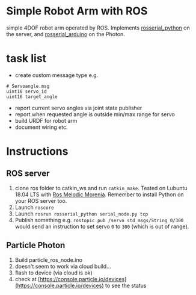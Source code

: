 
# Simple Robot Arm with ROS
simple 4DOF robot arm operated by ROS. Implements [rosserial_python](http://wiki.ros.org/rosserial_python) on the server, and [rosserial_arduino](http://wiki.ros.org/rosserial_arduino) on the Photon.

# task list
- create custom message type e.g.
```
# Servoangle.msg
uint16 servo_id
uint16 target_angle
```
- report current servo angles via joint state publisher
- report when requested angle is outside min/max range for servo
- build URDF for robot arm
- document wiring etc.

# Instructions
## ROS server
1. clone ros folder to catkin_ws and run `catkin_make`. Tested on Lubuntu 18.04 LTS with [Ros Melodic Morenia](http://wiki.ros.org/melodic). Remember to install Python on your ROS server too.
1. Launch `roscore`
1. Launch `rosrun rosserial_python serial_node.py tcp`
1. Publish something e.g. `rostopic pub /servo std_msgs/String 0/300` would send an instruction to set servo `0` to `300` (which is out of range).
## Particle Photon
1. Build particle_ros_node.ino
1. doesn't seem to work via cloud build...
1. flash to device (via cloud is ok)
1. check at [https://console.particle.io/devices](https://console.particle.io/devices) to see the status